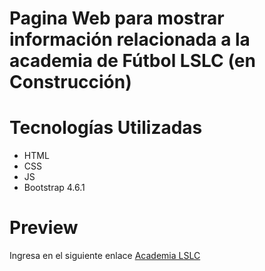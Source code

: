 # Pagina Web para mostrar información relacionada a la academia de Fútbol LSLC (en Construcción)

# Tecnologías Utilizadas
* HTML
* CSS
* JS
* Bootstrap 4.6.1

# Preview
Ingresa en el siguiente enlace [Academia LSLC](https://app.netlify.com/sites/futbol-lslc)
